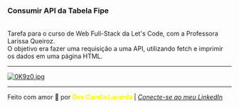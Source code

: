 ### Consumir API da Tabela Fipe
<br>
Tarefa para o curso de Web Full-Stack da Let's Code, com a Professora Larissa Queiroz.<br>
O objetivo era fazer uma requisição a uma API, utilizando fetch e imprimir os dados em uma página HTML.  <br>


---
[![0K9z0.jpg](https://i.im.ge/2021/08/09/0K9z0.jpg)](https://im.ge/i/0K9z0)

---
Feito com amor :hugs: por <font color="yellow"> **Dev Camila Lacerda**</font>    | [*Conecte-se ao meu LinkedIn*](https://www.linkedin.com/in/camila-lacerda/)

